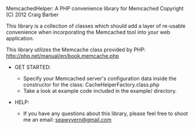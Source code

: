 MemcachedHelper: A PHP convenience library for Memcached
Copyright (C) 2012  Craig Barber

This library is a collection of classes which should add a layer of re-usable convenience
when incorporating the Memcached tool into your web application.

This library utilizes the Memcache class provided by PHP: http://php.net/manual/en/book.memcache.php

* GET STARTED:
	* Specify your Memcached server's configuration data inside the constructor for the class: CacheHelperFactory.class.php
	* Take a look at example code included in the example/ directory.

* HELP:
	* If you have any questions about this library, please feel free to shoot me an email: seawyvern@gmail.com
